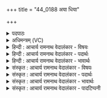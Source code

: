 +++
title = "44_0188 अया धिया"

+++
<details><summary>पदपाठः</summary>

अ꣣या꣢। धि꣣या꣢। च꣣। गव्यया꣢। पु꣡रु꣢꣯णामन्। पु꣡रु꣢꣯। ना꣣मन्। पुरुष्टुत। पुरु। स्तुत। य꣢त्। सो꣡मे꣢꣯सोमे। सो꣡मे꣢꣯। सो꣣मे। आ꣡भु꣢꣯वः। आ꣣। अ꣡भु꣢꣯वः। १८८।
</details>

<details><summary>अधिमन्त्रम् (VC)</summary>

- इन्द्रः
- श्रुतकक्षः सुकक्षो वा आङ्गिरसः
- गायत्री
- षड्जः
- ऐन्द्रं काण्डम्
</details>

<details><summary>हिन्दी : आचार्य रामनाथ वेदालंकार - विषयः</summary>

अगले मन्त्र में परमात्मा की प्राप्ति का उपाय वर्णित है।
</details>

<details><summary>हिन्दी : आचार्य रामनाथ वेदालंकार - पदार्थः</summary>

पदार्थान्वय -  हे (पुरुणामन्) सर्वान्तर्यामिन् एवं वेदों में शक्र, वृत्रहा, मघवान्, शचीपति आदि अनेक नामों से वर्णित, (पुरुष्टुत) बहुस्तुत इन्द्र परमात्मन् ! (अया) इस (गव्यया) आत्मा-रूप सूर्य की किरणों को पाने की कामनावाली (धिया) बुद्धि तथा ध्यान-शृङ्खला से (च) ही, यह संभव है (यत्) कि, आप (सोमेसोमे) हमारे प्राण-प्राण में, प्रत्येक श्वास में (आभुवः) व्याप्त हो जाओ ॥४॥
</details>

<details><summary>हिन्दी : आचार्य रामनाथ वेदालंकार - भावार्थः</summary>

भावार्थ -  यदि हम तमोगुण से ढकी हुई आत्मसूर्य की किरणों को निश्चयात्मक बुद्धि और ध्यान से पुनः पाने का यत्न करें, तभी यह संभव है कि परमेश्वर हमारे प्राण-प्राण में, श्वास-श्वास में और रोम-रोम में व्याप्त हो जाए ॥४॥
</details>

<details><summary>संस्कृत : आचार्य रामनाथ वेदालंकार - विषयः</summary>

अथ परमात्मप्राप्त्युपायं वर्णयति।
</details>

<details><summary>संस्कृत : आचार्य रामनाथ वेदालंकार - पदार्थः</summary>

पदार्थान्वय -  हे (पुरुणामन्२) सर्वान्तर्यामिन्, वेदेषु शक्रवृत्रहमघवच्छचीपत्यादिबहुनामभिर्वर्णित वा ! पुरुषु बहुषु पदार्थेषु नमति व्याप्नोति यः सः यद्वा पुरूणि बहूनि नामानि यस्य सः पुरुणामा, तत्सम्बुद्धौ। (पुरुष्टुत) बहुस्तुत इन्द्र परमात्मन् ! (अया) अनया (गव्यया३) गोकामया, गावः आत्मसूर्यकिरणाः तत्प्राप्तिकामया इत्यर्थः (धिया) बुद्ध्या ध्यानशृङ्खलया वा (च) एव, एतत् संभवति (यत्) यत् त्वम् (सोमेसोमे) अस्माकं प्राणेप्राणे, प्रतिश्वासमित्यर्थः। प्राणः सोमः। श० ७।३।१।२। (आभुवः) आभवेः व्याप्नुयाः इति। आङ्पूर्वाद् भवतेर्लेटि रूपम् ॥४॥
</details>

<details><summary>संस्कृत : आचार्य रामनाथ वेदालंकार - भावार्थः</summary>

भावार्थ -  यदि वयं तमोगुणेनावृतान् आत्मसूर्यस्य किरणान् निश्चयात्मिक्या बुद्ध्या ध्यानेन च पुनः प्राप्तुं प्रयतेमहि, तदैवैतत् संभवति यत् परमेश्वरोऽस्माकं प्राणं प्राणं, श्वासं श्वासं, रोम रोम च व्याप्नुयादिति ॥४॥
</details>

<details><summary>संस्कृत : आचार्य रामनाथ वेदालंकार - पादटिप्पनी</summary>

टिप्पनी -   १. ऋ० ८।९३।१७, ऋषिः सुकक्षः। आभुवः इत्यत्र आभयः इति पाठः। २. पुर्विति बहुनाम, नमतिः प्रह्वीभावे। बहवः शत्रवः यं प्रति नमन्ति स पुरुनामा, तस्य सम्बोधनं पुरुनामन्, बहूनां शत्रूणां प्रह्वीकर्तः इत्यर्थः—इति वि०। पुरुरूप बहुनामेत्येव वा—इति भ०। बहुविधशक्रवृत्रहादिनामोपेत, यद्वा बहुस्तुतिमन्, नमयति स्तुत्यं देवं वशं नयतीति नाम स्तोत्रम्—इति सा०। ३. अया अनया धिया प्रज्ञया त्वां स्तुमः इति वाक्यशेषः। गव्यया गविच्छया—इति वि०। अया अनया धिया स्तुत्या त्वां स्तुमः इति शेषः। च इति पूरणः। गव्यया गोकामनया—इति भ०। अया अनया ईदृश्या गव्यया गाः आत्मनः इच्छन्त्या धिया बुद्ध्या युक्ता भवेम—इति सा०।
</details>